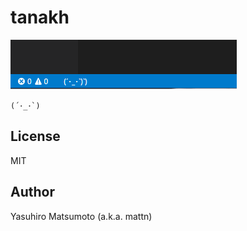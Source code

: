 # tanakh

![](https://raw.githubusercontent.com/mattn/vscode-tanakh/master/screenshot.gif)

```
(´･_･`)
```

## License

MIT

## Author

Yasuhiro Matsumoto (a.k.a. mattn)
